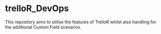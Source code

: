 # trelloR_DevOps
This repository aims to utilise the features of TrelloR whilst also handling for the additional Custom Field scenarios.
